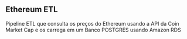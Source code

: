 ## Ethereum ETL
Pipeline ETL que consulta os preços do Ethereum usando a API da Coin Market Cap e os carrega em um Banco POSTGRES usando Amazon RDS
